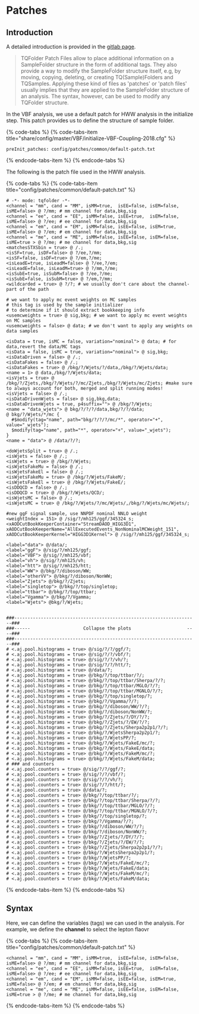 # Patches

## Introduction

A detailed introduction is provided in the [gitlab page](https://gitlab.cern.ch/atlas-physics/higgs/hww/HWWAnalysisCode/blob/master/share/config/patches/common/README.md). 

> TQFolder Patch Files allow to place additional information on a SampleFolder structure in the form of additional tags. They also provide a way to modify the SampleFolder structure itself, e.g, by moving, copying, deleting, or creating TQ\(Sample\)Folders and TQSamples. Applying these kind of files as 'patches' or 'patch files' usually implies that they are applied to the SampleFolder structure of an analysis. The syntax, however, can be used to modify any TQFolder structure.

In the VBF analysis, we use a default patch for HWW analysis in the initialize step. This patch provides us to define the structure of sample folder. 

{% code-tabs %}
{% code-tabs-item title="share/config/master/VBF/initialize-VBF-Coupling-2018.cfg" %}
```text
preInit_patches: config/patches/common/default-patch.txt
```
{% endcode-tabs-item %}
{% endcode-tabs %}

The following is the patch file used in the HWW analysis.

{% code-tabs %}
{% code-tabs-item title="config/patches/common/default-patch.txt" %}
```text
# -*- mode: tqfolder -*-
<channel = "mm", cand = "MM", isMM=true,  isEE=false, isEM=false, isME=false> @ ?/mm; # mm channel for data,bkg,sig
<channel = "ee", cand = "EE", isMM=false, isEE=true,  isEM=false, isME=false> @ ?/ee; # ee channel for data,bkg,sig
<channel = "em", cand = "EM", isMM=false, isEE=false, isEM=true,  isME=false> @ ?/em; # em channel for data,bkg,sig
<channel = "me", cand = "ME", isMM=false, isEE=false, isEM=false, isME=true > @ ?/me; # me channel for data,bkg,sig
<matchesSTXSbin = true> @ /.;
<isSF=true, isDF=false> @ ?/ee,?/mm;
<isSF=false, isDF=true> @ ?/em,?/me;
<isLeadE=true, isLeadM=false> @ ?/ee,?/em;
<isLeadE=false, isLeadM=true> @ ?/mm,?/me;
<isSubE=true, isSubM=false> @ ?/ee,?/me;
<isSubE=false, isSubM=true> @ ?/em,?/mm;
<wildcarded = true> @ ?/?; # we usually don't care about the channel-part of the path

# we want to apply mc event weights on MC samples
# this tag is used by the sample initializer
# to determine if it should extract bookkeeping info
<usemcweights = true> @ sig,bkg; # we want to apply mc event weights on MC samples
<usemcweights = false> @ data; # we don't want to apply any weights on data samples

<isData = true, isMC = false, variation="nominal"> @ data; # for data,revert the data/MC tags
<isData = false, isMC = true, variation="nominal"> @ sig,bkg;
<isDataDriven = false> @ /.;
<isDataFakes = false> @ /.;
<isDataFakes = true> @ /bkg/?/Wjets/?/data,/bkg/?/Wjets/data;
<name = 1> @ data,/bkg/?/Wjets/data;
<isVjets = true> @ /bkg/?/Zjets,/bkg/?/Wjets/?/mc/Zjets,/bkg/?/Wjets/mc/Zjets; #make sure to always account for both, merged and split running modes!
<isVjets = false> @ /.;
<isDataDrivenWjets = false> @ sig,bkg,data;
<isDataDrivenWjets = true, p4suffix=""> @ /bkg/?/Wjets;
<name = "data_wjets"> @ bkg/?/?/?/data,bkg/?/?/data;
@ bkg/?/Wjets/*/mc {
  #$modify(tag="name", path="bkg/?/?/?/mc/*", operator="+", value="_wjets");
  $modify(tag="name", path="*", operator="+", value="_wjets");
}
<name = "data"> @ /data/?/?;

<doWjetsSplit = true> @ /.;
<isWjets = false> @ /.;
<isWjets = true> @ /bkg/?/Wjets;
<isWjetsFakeMu = false> @ /.;
<isWjetsFakeEl = false> @ /.;
<isWjetsFakeMu = true> @ /bkg/?/Wjets/FakeM/;
<isWjetsFakeEl = true> @ /bkg/?/Wjets/FakeE/;
<isDDQCD = false> @ /.;
<isDDQCD = true> @ /bkg/?/Wjets/QCD/;
<isWjetsMC = false> @ /.;
<isWjetsMC = true> @ /bkg/?/Wjets/?/mc/Wjets/,/bkg/?/Wjets/mc/Wjets/;

#new ggF signal sample, use NNPDF nominal NNLO weight
<weightIndex = 151> @ /sig/?/mh125/ggf/345324_s;
<xAODCutBookKeeperContainer="StreamDAOD_HIGG3D1", xAODCutBookKeeperName="AllExecutedEvents_NonNominalMCWeight_151", xAODCutBookKeeperKernel="HIGG3D1Kernel"> @ /sig/?/mh125/ggf/345324_s;

<label="data"> @/data/;
<label="ggF"> @/sig/?/mh125/ggf;
<label="VBF"> @/sig/?/mh125/vbf;
<label="vh"> @/sig/?/mh125/vh;
<label="htt"> @/sig/?/mh125/htt;
<label="WW"> @/bkg/?/diboson/WW;
<label="otherVV"> @/bkg/?/diboson/NonWW;
<label="Zjets"> @/bkg/?/Zjets;
<label="singletop"> @/bkg/?/top/singletop;
<label="ttbar"> @/bkg/?/top/ttbar;
<label="Vgamma"> @/bkg/?/Vgamma;
<label="Wjets"> @bkg/?/Wjets;


###---------------------------------------------------------------------###
###------                    Collapse the plots                     ----###
###---------------------------------------------------------------------###
# <.aj.pool.histograms = true> @/sig/?/?/ggf/?;
# <.aj.pool.histograms = true> @/sig/?/?/vbf/?;
# <.aj.pool.histograms = true> @/sig/?/?/vh/?;
# <.aj.pool.histograms = true> @/sig/?/?/htt/?;
# <.aj.pool.histograms = true> @/data/?;
# <.aj.pool.histograms = true> @/bkg/?/top/ttbar/?/;
# <.aj.pool.histograms = true> @/bkg/?/top/ttbar/Sherpa/?/?;
# <.aj.pool.histograms = true> @/bkg/?/top/ttbar/MGLO/?/?;
# <.aj.pool.histograms = true> @/bkg/?/top/ttbar/MGNLO/?/?;
# <.aj.pool.histograms = true> @/bkg/?/top/singletop/?;
# <.aj.pool.histograms = true> @/bkg/?/Vgamma/?/?;
# <.aj.pool.histograms = true> @/bkg/?/diboson/WW/?/?;
# <.aj.pool.histograms = true> @/bkg/?/diboson/NonWW/?;
# <.aj.pool.histograms = true> @/bkg/?/Zjets/?/DY/?/?;
# <.aj.pool.histograms = true> @/bkg/?/Zjets/?/EW/?/?;
# <.aj.pool.histograms = true> @/bkg/?/Zjets/Sherpa2p2p1/?/?;
# <.aj.pool.histograms = true> @/bkg/?/WjetsSherpa2p2p1/?;
# <.aj.pool.histograms = true> @/bkg/?/WjetsPP/?;
# <.aj.pool.histograms = true> @/bkg/?/Wjets/FakeE/mc/?;
# <.aj.pool.histograms = true> @/bkg/?/Wjets/FakeE/data;
# <.aj.pool.histograms = true> @/bkg/?/Wjets/FakeM/mc/?;
# <.aj.pool.histograms = true> @/bkg/?/Wjets/FakeM/data;
# ### and counters
# <.aj.pool.counters = true> @/sig/?/?/ggf/?;
# <.aj.pool.counters = true> @/sig/?/?/vbf/?;
# <.aj.pool.counters = true> @/sig/?/?/vh/?;
# <.aj.pool.counters = true> @/sig/?/?/htt/?;
# <.aj.pool.counters = true> @/data/?;
# <.aj.pool.counters = true> @/bkg/?/top/ttbar/?/;
# <.aj.pool.counters = true> @/bkg/?/top/ttbar/Sherpa/?/?;
# <.aj.pool.counters = true> @/bkg/?/top/ttbar/MGLO/?/?;
# <.aj.pool.counters = true> @/bkg/?/top/ttbar/MGNLO/?/?;
# <.aj.pool.counters = true> @/bkg/?/top/singletop/?;
# <.aj.pool.counters = true> @/bkg/?/Vgamma/?/?;
# <.aj.pool.counters = true> @/bkg/?/diboson/WW/?/?;
# <.aj.pool.counters = true> @/bkg/?/diboson/NonWW/?;
# <.aj.pool.counters = true> @/bkg/?/Zjets/?/DY/?/?;
# <.aj.pool.counters = true> @/bkg/?/Zjets/?/EW/?/?;
# <.aj.pool.counters = true> @/bkg/?/Zjets/Sherpa2p2p1/?/?;
# <.aj.pool.counters = true> @/bkg/?/WjetsSherpa2p2p1/?;
# <.aj.pool.counters = true> @/bkg/?/WjetsPP/?;
# <.aj.pool.counters = true> @/bkg/?/Wjets/FakeE/mc/?;
# <.aj.pool.counters = true> @/bkg/?/Wjets/FakeE/data;
# <.aj.pool.counters = true> @/bkg/?/Wjets/FakeM/mc/?;
# <.aj.pool.counters = true> @/bkg/?/Wjets/FakeM/data;
```
{% endcode-tabs-item %}
{% endcode-tabs %}

## Syntax 

Here, we can define the variables \(tags\) we can used in the analysis. For example, we define the **channel** to select the lepton flaovr

{% code-tabs %}
{% code-tabs-item title="config/patches/common/default-patch.txt" %}
```text
<channel = "mm", cand = "MM", isMM=true,  isEE=false, isEM=false, isME=false> @ ?/mm; # mm channel for data,bkg,sig
<channel = "ee", cand = "EE", isMM=false, isEE=true,  isEM=false, isME=false> @ ?/ee; # ee channel for data,bkg,sig
<channel = "em", cand = "EM", isMM=false, isEE=false, isEM=true,  isME=false> @ ?/em; # em channel for data,bkg,sig
<channel = "me", cand = "ME", isMM=false, isEE=false, isEM=false, isME=true > @ ?/me; # me channel for data,bkg,sig
```
{% endcode-tabs-item %}
{% endcode-tabs %}

